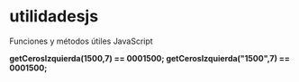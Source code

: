 # utilidadesjs
Funciones y métodos útiles JavaScript
</hr>
<strong>
  getCerosIzquierda(1500,7) == 0001500;
  getCerosIzquierda("1500",7) == 0001500;
</strong>



